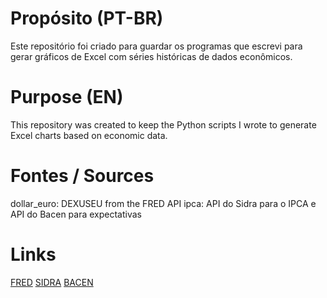 # Propósito (PT-BR)

Este repositório foi criado para guardar os programas que escrevi para gerar gráficos de Excel com séries históricas de dados econômicos.

# Purpose (EN)

This repository was created to keep the Python scripts I wrote to generate Excel charts based on economic data.

# Fontes / Sources

dollar_euro: DEXUSEU from the FRED API
ipca: API do Sidra para o IPCA e API do Bacen para expectativas

# Links

[FRED](https://fred.stlouisfed.org/docs/api/fred/)
[SIDRA](https://servicodados.ibge.gov.br/api/docs/agregados?versao=3)
[BACEN](https://dadosabertos.bcb.gov.br/dataset/expectativas-mercado/resource/d420a704-75a7-4f45-8f4b-0fca813c70f0)